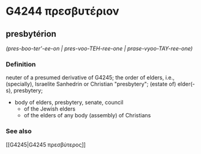 # G4244 πρεσβυτέριον

## presbytérion

_(pres-boo-ter'-ee-on | pres-voo-TEH-ree-one | prase-vyoo-TAY-ree-one)_

### Definition

neuter of a presumed derivative of G4245; the order of elders, i.e., (specially), Israelite Sanhedrin or Christian "presbytery"; (estate of) elder(-s), presbytery; 

- body of elders, presbytery, senate, council
  - of the Jewish elders
  - of the elders of any body (assembly) of Christians

### See also

[[G4245|G4245 πρεσβύτερος]]
